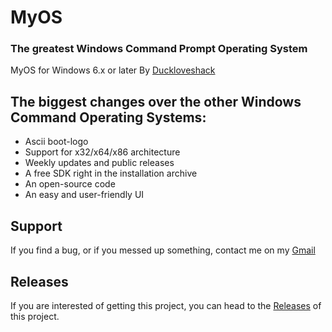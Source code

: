 # MyOS
### The greatest Windows Command Prompt Operating System
MyOS for Windows 6.x or later
By [Duckloveshack](https://www.github.com/Duckloveshack)

## The biggest changes over the other Windows Command Operating Systems:
* Ascii boot-logo
* Support for x32/x64/x86 architecture
* Weekly updates and public releases
* A free SDK right in the installation archive
* An open-source code
* An easy and user-friendly UI

## Support
If you find a bug, or if you messed up something, contact me on my [Gmail](https://mail.google.com/mail/?view=cm&fs=1&to=duckloveshack@gmail.com)

## Releases
If you are interested of getting this project, you can head to the [Releases](https://www.github.com/Duckloveshack/MyOS/releases) of this project.
